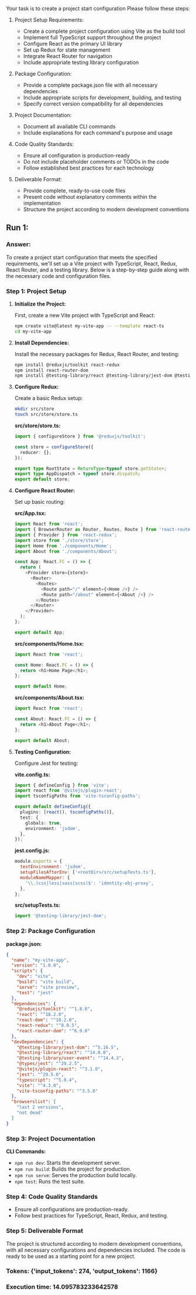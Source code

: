 Your task is to create a project start configuration
Please follow these steps:

1. Project Setup Requirements:
   - Create a complete project configuration using Vite as the build tool
   - Implement full TypeScript support throughout the project
   - Configure React as the primary UI library
   - Set up Redux for state management
   - Integrate React Router for navigation
   - Include appropriate testing library configuration

2. Package Configuration:
   - Provide a complete package.json file with all necessary dependencies
   - Include appropriate scripts for development, building, and testing
   - Specify correct version compatibility for all dependencies

3. Project Documentation:
   - Document all available CLI commands
   - Include explanations for each command's purpose and usage

4. Code Quality Standards:
   - Ensure all configuration is production-ready
   - Do not include placeholder comments or TODOs in the code
   - Follow established best practices for each technology

5. Deliverable Format:
   - Provide complete, ready-to-use code files
   - Present code without explanatory comments within the implementation
   - Structure the project according to modern development conventions
## Run 1:
### Answer:
To create a project start configuration that meets the specified requirements, we'll set up a Vite project with TypeScript, React, Redux, React Router, and a testing library. Below is a step-by-step guide along with the necessary code and configuration files.

### Step 1: Project Setup

1. **Initialize the Project:**

   First, create a new Vite project with TypeScript and React:

   ```bash
   npm create vite@latest my-vite-app -- --template react-ts
   cd my-vite-app
   ```

2. **Install Dependencies:**

   Install the necessary packages for Redux, React Router, and testing:

   ```bash
   npm install @reduxjs/toolkit react-redux
   npm install react-router-dom
   npm install @testing-library/react @testing-library/jest-dom @testing-library/user-event jest
   ```

3. **Configure Redux:**

   Create a basic Redux setup:

   ```bash
   mkdir src/store
   touch src/store/store.ts
   ```

   **src/store/store.ts:**

   ```typescript
   import { configureStore } from '@reduxjs/toolkit';

   const store = configureStore({
     reducer: {},
   });

   export type RootState = ReturnType<typeof store.getState>;
   export type AppDispatch = typeof store.dispatch;
   export default store;
   ```

4. **Configure React Router:**

   Set up basic routing:

   **src/App.tsx:**

   ```typescript
   import React from 'react';
   import { BrowserRouter as Router, Routes, Route } from 'react-router-dom';
   import { Provider } from 'react-redux';
   import store from './store/store';
   import Home from './components/Home';
   import About from './components/About';

   const App: React.FC = () => {
     return (
       <Provider store={store}>
         <Router>
           <Routes>
             <Route path="/" element={<Home />} />
             <Route path="/about" element={<About />} />
           </Routes>
         </Router>
       </Provider>
     );
   };

   export default App;
   ```

   **src/components/Home.tsx:**

   ```typescript
   import React from 'react';

   const Home: React.FC = () => {
     return <h1>Home Page</h1>;
   };

   export default Home;
   ```

   **src/components/About.tsx:**

   ```typescript
   import React from 'react';

   const About: React.FC = () => {
     return <h1>About Page</h1>;
   };

   export default About;
   ```

5. **Testing Configuration:**

   Configure Jest for testing:

   **vite.config.ts:**

   ```typescript
   import { defineConfig } from 'vite';
   import react from '@vitejs/plugin-react';
   import tsconfigPaths from 'vite-tsconfig-paths';

   export default defineConfig({
     plugins: [react(), tsconfigPaths()],
     test: {
       globals: true,
       environment: 'jsdom',
     },
   });
   ```

   **jest.config.js:**

   ```javascript
   module.exports = {
     testEnvironment: 'jsdom',
     setupFilesAfterEnv: ['<rootDir>/src/setupTests.ts'],
     moduleNameMapper: {
       '\\.(css|less|sass|scss)$': 'identity-obj-proxy',
     },
   };
   ```

   **src/setupTests.ts:**

   ```typescript
   import '@testing-library/jest-dom';
   ```

### Step 2: Package Configuration

**package.json:**

```json
{
  "name": "my-vite-app",
  "version": "1.0.0",
  "scripts": {
    "dev": "vite",
    "build": "vite build",
    "serve": "vite preview",
    "test": "jest"
  },
  "dependencies": {
    "@reduxjs/toolkit": "^1.8.0",
    "react": "^18.2.0",
    "react-dom": "^18.2.0",
    "react-redux": "^8.0.5",
    "react-router-dom": "^6.9.0"
  },
  "devDependencies": {
    "@testing-library/jest-dom": "^5.16.5",
    "@testing-library/react": "^14.0.0",
    "@testing-library/user-event": "^14.4.3",
    "@types/jest": "^29.2.5",
    "@vitejs/plugin-react": "^3.1.0",
    "jest": "^29.5.0",
    "typescript": "^5.0.4",
    "vite": "^4.3.0",
    "vite-tsconfig-paths": "^3.5.0"
  },
  "browserslist": [
    "last 2 versions",
    "not dead"
  ]
}
```

### Step 3: Project Documentation

**CLI Commands:**

- `npm run dev`: Starts the development server.
- `npm run build`: Builds the project for production.
- `npm run serve`: Serves the production build locally.
- `npm test`: Runs the test suite.

### Step 4: Code Quality Standards

- Ensure all configurations are production-ready.
- Follow best practices for TypeScript, React, Redux, and testing.

### Step 5: Deliverable Format

The project is structured according to modern development conventions, with all necessary configurations and dependencies included. The code is ready to be used as a starting point for a new project.

### Tokens: {'input_tokens': 274, 'output_tokens': 1166}
### Execution time: 14.095783233642578
